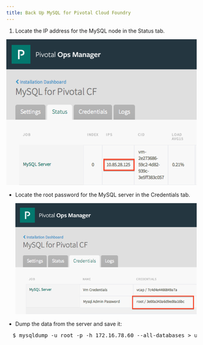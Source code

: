 ```yaml
---
title: Back Up MySQL for Pivotal Cloud Foundry
---
```


1. Locate the IP address for the MySQL node in the Status tab.

  ![MySQL Server IP](mysql-server-ip.png)

- Locate the root password for the MySQL server in the Credentials tab.

  ![MySQL Server Root Password](mysql-root-password.png)

-  Dump the data from the server and save it:

  <pre class="terminal">
  $ mysqldump -u root -p -h 172.16.78.60 --all-databases > user_databases.sql
  </pre>
